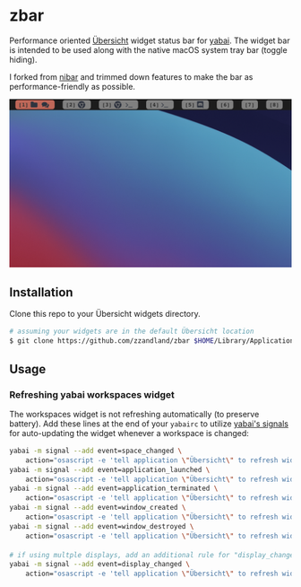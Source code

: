 # zbar

Performance oriented [Übersicht](https://github.com/felixhageloh/uebersicht) widget status bar for [yabai](https://github.com/koekeishiya/yabai). The widget bar is intended to be used along with the native macOS system tray bar (toggle hiding).

I forked from [nibar](https://github.com/kkga/nibar) and trimmed down features to make the bar as performance-friendly as possible.

![img](./ss.png)

## Installation

Clone this repo to your Übersicht widgets directory.

```bash
# assuming your widgets are in the default Übersicht location
$ git clone https://github.com/zzandland/zbar $HOME/Library/Application\ Support/Übersicht/widgets/zbar
```

## Usage

### Refreshing yabai workspaces widget

The workspaces widget is not refreshing automatically (to preserve battery). Add these lines at the end of your `yabairc` to utilize [yabai's signals](https://github.com/koekeishiya/yabai/wiki/Commands#automation-with-rules-and-signals) for auto-updating the widget whenever a workspace is changed:

```sh
yabai -m signal --add event=space_changed \
    action="osascript -e 'tell application \"Übersicht\" to refresh widget id \"nibar-spaces-jsx\"'"
yabai -m signal --add event=application_launched \
    action="osascript -e 'tell application \"Übersicht\" to refresh widget id \"nibar-spaces-jsx\"'"
yabai -m signal --add event=application_terminated \
    action="osascript -e 'tell application \"Übersicht\" to refresh widget id \"nibar-spaces-jsx\"'"
yabai -m signal --add event=window_created \
    action="osascript -e 'tell application \"Übersicht\" to refresh widget id \"nibar-spaces-jsx\"'"
yabai -m signal --add event=window_destroyed \
    action="osascript -e 'tell application \"Übersicht\" to refresh widget id \"nibar-spaces-jsx\"'"

# if using multple displays, add an additional rule for "display_changed" event
yabai -m signal --add event=display_changed \
    action="osascript -e 'tell application \"Übersicht\" to refresh widget id \"nibar-spaces-jsx\"'"
```
